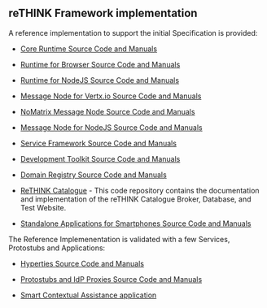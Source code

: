 ## reTHINK Framework implementation

A reference implementation to support the initial Specification is provided:

*	[Core Runtime Source Code and Manuals](https://github.com/reTHINK-project/dev-runtime-core)

*	[Runtime for Browser Source Code and Manuals](https://github.com/reTHINK-project/dev-runtime-browser)

*	[Runtime for NodeJS Source Code and Manuals](https://github.com/reTHINK-project/dev-runtime-nodejs)

*	[Message Node for Vertx.io Source Code and Manuals](https://github.com/reTHINK-project/dev-msg-node-vertx)

*	[NoMatrix Message Node Source Code and Manuals](https://github.com/reTHINK-project/dev-msg-node-nomatrix)

*	[Message Node for NodeJS Source Code and Manuals](https://github.com/reTHINK-project/dev-msg-node-nodejs)

*	[Service Framework Source Code and Manuals](https://github.com/reTHINK-project/dev-service-framework)

* [Development Toolkit Source Code and Manuals](https://github.com/reTHINK-project/dev-hyperty-toolkit)

* [Domain Registry Source Code and Manuals](https://github.com/reTHINK-project/dev-registry-domain)

* [ReTHINK Catalogue](https://github.com/reTHINK-project/dev-catalogue) - This code repository contains the documentation and implementation of the reTHINK Catalogue Broker, Database, and Test Website.

* [Standalone Applications for Smartphones Source Code and Manuals](https://github.com/reTHINK-project/dev-standalone-apps)


The Reference Implemenentation is validated with a few Services, Protostubs and Applications:

* [Hyperties Source Code and Manuals](https://github.com/reTHINK-project/dev-hyperty)

* [Protostubs and IdP Proxies Source Code and Manuals](https://github.com/reTHINK-project/dev-protostubs)

* [Smart Contextual Assistance application](https://github.com/reTHINK-project/dev-smart-contextual-assistance-app)
